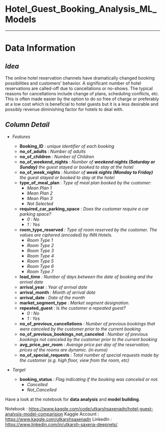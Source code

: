 # Hotel_Guest_Booking_Analysis_ML_Models

---

# **Data Information**

***Idea***
---

The online hotel reservation channels have dramatically changed booking possibilities and customers’ behavior. A significant number of hotel reservations are called-off due to cancellations or no-shows. The typical reasons for cancellations include change of plans, scheduling conflicts, etc. This is often made easier by the option to do so free of charge or preferably at a low cost which is beneficial to hotel guests but it is a less desirable and possibly revenue diminishing factor for hotels to deal with.

***Column Detail***
---

* *Features*
  * **Booking_ID** $:$ *unique identifier of each booking*
  * **no_of_adults** $:$ *Number of adults*
  * **no_of_children** $:$ *Number of Children*
  * **no_of_weekend_nights** $:$ *Number of **weekend nights (Saturday or Sunday)** the guest stayed or booked to stay at the hotel*
  * **no_of_week_nights** $:$ *Number of **week nights (Monday to Friday)** the guest stayed or booked to stay at the hotel*
  * **type_of_meal_plan** $:$ *Type of meal plan booked by the customer:*
    * *Mean Plan 1*
    * *Mean Plan 2*
    * *Mean Plan 3*
    * *Not Selected*
  * **required_car_parking_space** $:$ *Does the customer require a car parking space?*
    * *0 : No*
    * *1 : Yes*
  * **room_type_reserved** $:$ *Type of room reserved by the customer. The values are ciphered (encoded) by INN Hotels.*
    * *Room Type 1*
    * *Room Type 2*
    * *Room Type 3*
    * *Room Type 4*
    * *Room Type 5*
    * *Room Type 6*
    * *Room Type 7*
  * **lead_time** $:$ *Number of days between the date of booking and the arrival date*
  * **arrival_year** $:$ *Year of arrival date*
  * **arrival_month** $:$ *Month of arrival date*
  * **arrival_date** $:$ *Date of the month*
  * **market_segment_type** $:$ *Market segment designation.*
  * **repeated_guest** $:$ *Is the customer a repeated guest?*
    * *0 : No*
    * *1 : Yes*
  * **no_of_previous_cancellations** $:$ *Number of previous bookings that were canceled by the customer prior to the current booking*
  * **no_of_previous_bookings_not_canceled** $:$ *Number of previous bookings not canceled by the customer prior to the current booking*
  * **avg_price_per_room** $:$ *Average price per day of the reservation; prices of the rooms are dynamic. (in euros)*
  * **no_of_special_requests** $:$ *Total number of special requests made by the customer (e.g. high floor, view from the room, etc)*


* *Target*
  * **booking_status** $:$ *Flag indicating if the booking was canceled or not.*
    * *Cancelled*
    * *Not_Cancelled*

Have a look at the notebook for **data analysis** and **model building**.

Notebook : https://www.kaggle.com/code/utkarshsaxenadn/hotel-guest-analysis-model-comparision
Kaggle Account : https://www.kaggle.com/utkarshsaxenadn
LinkedIn : https://www.linkedin.com/in/utkarsh-saxena-deepnets/
